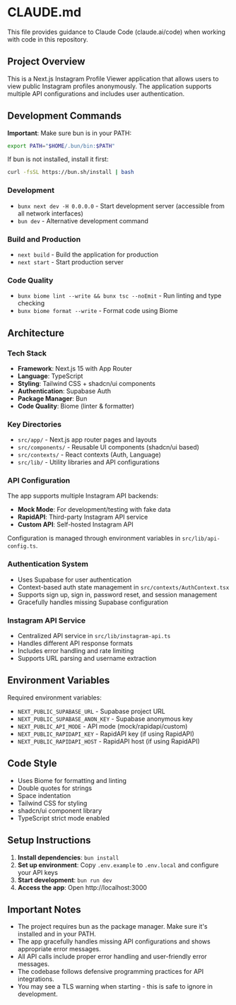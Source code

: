 # CLAUDE.md

This file provides guidance to Claude Code (claude.ai/code) when working with code in this repository.

## Project Overview

This is a Next.js Instagram Profile Viewer application that allows users to view public Instagram profiles anonymously. The application supports multiple API configurations and includes user authentication.

## Development Commands

**Important**: Make sure bun is in your PATH:
```bash
export PATH="$HOME/.bun/bin:$PATH"
```

If bun is not installed, install it first:
```bash
curl -fsSL https://bun.sh/install | bash
```

### Development
- `bunx next dev -H 0.0.0.0` - Start development server (accessible from all network interfaces)
- `bun dev` - Alternative development command

### Build and Production
- `next build` - Build the application for production
- `next start` - Start production server

### Code Quality
- `bunx biome lint --write && bunx tsc --noEmit` - Run linting and type checking
- `bunx biome format --write` - Format code using Biome

## Architecture

### Tech Stack
- **Framework**: Next.js 15 with App Router
- **Language**: TypeScript
- **Styling**: Tailwind CSS + shadcn/ui components
- **Authentication**: Supabase Auth
- **Package Manager**: Bun
- **Code Quality**: Biome (linter & formatter)

### Key Directories
- `src/app/` - Next.js app router pages and layouts
- `src/components/` - Reusable UI components (shadcn/ui based)
- `src/contexts/` - React contexts (Auth, Language)
- `src/lib/` - Utility libraries and API configurations

### API Configuration
The app supports multiple Instagram API backends:
- **Mock Mode**: For development/testing with fake data
- **RapidAPI**: Third-party Instagram API service
- **Custom API**: Self-hosted Instagram API

Configuration is managed through environment variables in `src/lib/api-config.ts`.

### Authentication System
- Uses Supabase for user authentication
- Context-based auth state management in `src/contexts/AuthContext.tsx`
- Supports sign up, sign in, password reset, and session management
- Gracefully handles missing Supabase configuration

### Instagram API Service
- Centralized API service in `src/lib/instagram-api.ts`
- Handles different API response formats
- Includes error handling and rate limiting
- Supports URL parsing and username extraction

## Environment Variables

Required environment variables:
- `NEXT_PUBLIC_SUPABASE_URL` - Supabase project URL
- `NEXT_PUBLIC_SUPABASE_ANON_KEY` - Supabase anonymous key
- `NEXT_PUBLIC_API_MODE` - API mode (mock/rapidapi/custom)
- `NEXT_PUBLIC_RAPIDAPI_KEY` - RapidAPI key (if using RapidAPI)
- `NEXT_PUBLIC_RAPIDAPI_HOST` - RapidAPI host (if using RapidAPI)

## Code Style

- Uses Biome for formatting and linting
- Double quotes for strings
- Space indentation
- Tailwind CSS for styling
- shadcn/ui component library
- TypeScript strict mode enabled

## Setup Instructions

1. **Install dependencies**: `bun install`
2. **Set up environment**: Copy `.env.example` to `.env.local` and configure your API keys
3. **Start development**: `bun run dev`
4. **Access the app**: Open http://localhost:3000

## Important Notes

- The project requires bun as the package manager. Make sure it's installed and in your PATH.
- The app gracefully handles missing API configurations and shows appropriate error messages.
- All API calls include proper error handling and user-friendly error messages.
- The codebase follows defensive programming practices for API integrations.
- You may see a TLS warning when starting - this is safe to ignore in development.